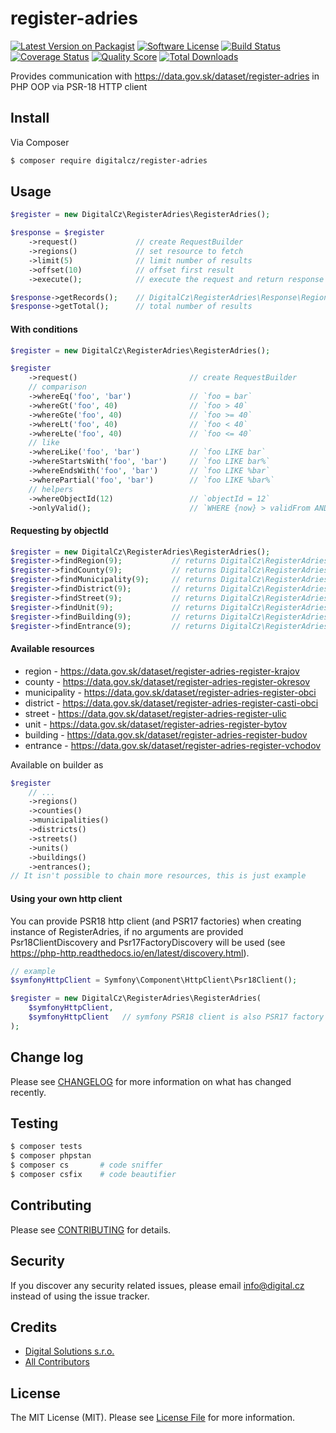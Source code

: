 # register-adries

[![Latest Version on Packagist][ico-version]][link-packagist]
[![Software License][ico-license]](LICENSE.md)
[![Build Status][ico-travis]][link-travis]
[![Coverage Status][ico-scrutinizer]][link-scrutinizer]
[![Quality Score][ico-code-quality]][link-code-quality]
[![Total Downloads][ico-downloads]][link-downloads]

Provides communication with https://data.gov.sk/dataset/register-adries in PHP OOP via PSR-18 HTTP client

## Install

Via Composer

```bash
$ composer require digitalcz/register-adries
```

## Usage

```php
$register = new DigitalCz\RegisterAdries\RegisterAdries();

$response = $register
    ->request()             // create RequestBuilder
    ->regions()             // set resource to fetch
    ->limit(5)              // limit number of results
    ->offset(10)            // offset first result
    ->execute();            // execute the request and return response 

$response->getRecords();    // DigitalCz\RegisterAdries\Response\Region[]
$response->getTotal();      // total number of results
```

#### With conditions

```php
$register = new DigitalCz\RegisterAdries\RegisterAdries();

$register
    ->request()                         // create RequestBuilder
    // comparison
    ->whereEq('foo', 'bar')             // `foo = bar`
    ->whereGt('foo', 40)                // `foo > 40` 
    ->whereGte('foo', 40)               // `foo >= 40` 
    ->whereLt('foo', 40)                // `foo < 40` 
    ->whereLte('foo', 40)               // `foo <= 40` 
    // like
    ->whereLike('foo', 'bar')           // `foo LIKE bar`
    ->whereStartsWith('foo', 'bar')     // `foo LIKE bar%`
    ->whereEndsWith('foo', 'bar')       // `foo LIKE %bar`
    ->wherePartial('foo', 'bar')        // `foo LIKE %bar%`
    // helpers
    ->whereObjectId(12)                 // `objectId = 12`
    ->onlyValid();                      // `WHERE {now} > validFrom AND {now} < validTo`
```

#### Requesting by objectId
```php
$register = new DigitalCz\RegisterAdries\RegisterAdries();
$register->findRegion(9);           // returns DigitalCz\RegisterAdries\Response\Region or null
$register->findCounty(9);           // returns DigitalCz\RegisterAdries\Response\County or null
$register->findMunicipality(9);     // returns DigitalCz\RegisterAdries\Response\Municipality or null
$register->findDistrict(9);         // returns DigitalCz\RegisterAdries\Response\District or null
$register->findStreet(9);           // returns DigitalCz\RegisterAdries\Response\Street or null
$register->findUnit(9);             // returns DigitalCz\RegisterAdries\Response\Unit or null
$register->findBuilding(9);         // returns DigitalCz\RegisterAdries\Response\Building or null
$register->findEntrance(9);         // returns DigitalCz\RegisterAdries\Response\Entrance or null
```

#### Available resources
 - region - https://data.gov.sk/dataset/register-adries-register-krajov
 - county - https://data.gov.sk/dataset/register-adries-register-okresov
 - municipality - https://data.gov.sk/dataset/register-adries-register-obci
 - district - https://data.gov.sk/dataset/register-adries-register-casti-obci
 - street - https://data.gov.sk/dataset/register-adries-register-ulic
 - unit - https://data.gov.sk/dataset/register-adries-register-bytov
 - building - https://data.gov.sk/dataset/register-adries-register-budov
 - entrance - https://data.gov.sk/dataset/register-adries-register-vchodov

Available on builder as
```php
$register 
    // ...
    ->regions()
    ->counties()
    ->municipalities()
    ->districts()
    ->streets()
    ->units()
    ->buildings()
    ->entrances();
// It isn't possible to chain more resources, this is just example
```

#### Using your own http client

You can provide PSR18 http client (and PSR17 factories) when creating instance of RegisterAdries, if no arguments are provided Psr18ClientDiscovery and Psr17FactoryDiscovery will be used (see https://php-http.readthedocs.io/en/latest/discovery.html).
```php
// example
$symfonyHttpClient = Symfony\Component\HttpClient\Psr18Client();

$register = new DigitalCz\RegisterAdries\RegisterAdries(
    $symfonyHttpClient, 
    $symfonyHttpClient   // symfony PSR18 client is also PSR17 factory
);
```


## Change log

Please see [CHANGELOG](CHANGELOG.md) for more information on what has changed recently.

## Testing

``` bash
$ composer tests
$ composer phpstan
$ composer cs       # code sniffer
$ composer csfix    # code beautifier
```

## Contributing

Please see [CONTRIBUTING](CONTRIBUTING.md) for details.

## Security

If you discover any security related issues, please email info@digital.cz instead of using the issue tracker.

## Credits

- [Digital Solutions s.r.o.][link-author]
- [All Contributors][link-contributors]

## License

The MIT License (MIT). Please see [License File](LICENSE.md) for more information.

[ico-version]: https://img.shields.io/packagist/v/digitalcz/register-adries.svg?style=flat-square
[ico-license]: https://img.shields.io/badge/license-MIT-brightgreen.svg?style=flat-square
[ico-travis]: https://img.shields.io/travis/digitalcz/register-adries/master.svg?style=flat-square
[ico-scrutinizer]: https://img.shields.io/scrutinizer/coverage/g/digitalcz/register-adries.svg?style=flat-square
[ico-code-quality]: https://img.shields.io/scrutinizer/g/digitalcz/register-adries.svg?style=flat-square
[ico-downloads]: https://img.shields.io/packagist/dt/digitalcz/register-adries.svg?style=flat-square

[link-packagist]: https://packagist.org/packages/digitalcz/register-adries
[link-travis]: https://travis-ci.org/digitalcz/register-adries
[link-scrutinizer]: https://scrutinizer-ci.com/g/digitalcz/register-adries/code-structure
[link-code-quality]: https://scrutinizer-ci.com/g/digitalcz/register-adries
[link-downloads]: https://packagist.org/packages/digitalcz/register-adries
[link-author]: https://github.com/digitalcz
[link-contributors]: ../../contributors
